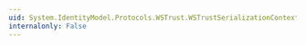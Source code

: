 ```yaml
---
uid: System.IdentityModel.Protocols.WSTrust.WSTrustSerializationContext.#ctor
internalonly: False
---
```

